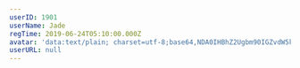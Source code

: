 ```yaml
---
userID: 1901
userName: Jade
regTime: 2019-06-24T05:10:00.000Z
avatar: 'data:text/plain; charset=utf-8;base64,NDA0IHBhZ2Ugbm90IGZvdW5kCg=='
userURL: null
---
```



